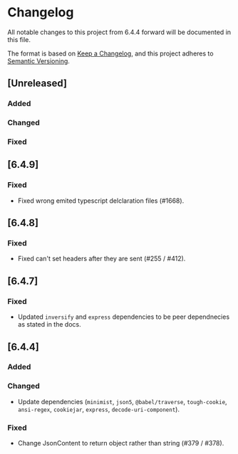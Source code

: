 # Changelog

All notable changes to this project from 6.4.4 forward will be documented in this file.

The format is based on [Keep a Changelog](https://keepachangelog.com/en/1.0.0/),
and this project adheres to [Semantic Versioning](https://semver.org/spec/v2.0.0.html).

## [Unreleased]

### Added

### Changed

### Fixed

## [6.4.9]

### Fixed
-   Fixed wrong emited typescript delclaration files (#1668).

## [6.4.8]

### Fixed

-   Fixed can't set headers after they are sent (#255 / #412).

## [6.4.7]

### Fixed

-   Updated `inversify` and `express` dependencies to be peer dependnecies as stated in the docs.

## [6.4.4]

### Added

### Changed

-   Update dependencies (`minimist`, `json5`, `@babel/traverse`, `tough-cookie`, `ansi-regex`, `cookiejar`, `express`, `decode-uri-component`).

### Fixed

-   Change JsonContent to return object rather than string (#379 / #378).
